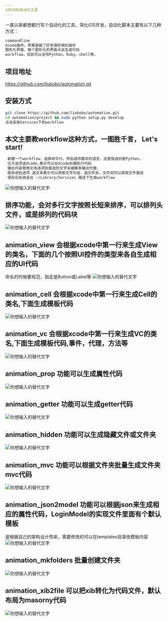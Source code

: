 ```yaml
---
iOS代码自动化工具
---
```

一直以来都想都行写个自动化的工具，简化iOS开发，自动化脚本主要有以下几种方式：
``` bash
commandline
Xcode插件，苹果屏蔽了好多很好用的插件
图形化界面，做个图形化的界面点击生成代码
workflow，目前可以支持Python，Ruby，shell等，
```

## 项目地址 
https://github.com/liubobo/automation.git

## 安装方式
``` bash
git clone https://github.com/liubobo/automation.git
cd automation/project && sudo python setup.py develop
点击安装Services下的workflow
```


## 本文主要教workflow这种方式，一图胜千言， Let's start!
``` bash
 新建一个workflow，选择命令行，然后选你喜欢的语言，这里我选的是Python，
 位于选项选Xcode,表示可以在Xcode右键执行代码
 输出内容替换文本选项则是选的文字会被脚本输出代替，
 服务收到选项 选文本表示可以获取文字内容，选文件夹，文件则可以获取文件路径
 保存后系统会在 ~/Library/Services 路径下生成workflow
```
![你想输入的替代文字](iOS自动化/start.gif)

## 排序功能，会对多行文字按照长短来排序，可以排列头文件，或是排列的代码块
![你想输入的替代文字](iOS自动化/sort.gif)

## animation_view 会根据xcode中第一行来生成View的类名，下面的几个按照UI控件的类型来各自生成相应的UI代码
命名的时候要规范，指定是Button或Label等
![你想输入的替代文字](iOS自动化/view.gif)

## animation_cell 会根据xcode中第一行来生成Cell的类名,下面生成模板代码
![你想输入的替代文字](iOS自动化/cell.gif)

## animation_vc 会根据xcode中第一行来生成VC的类名,下面生成模板代码,事件，代理，方法等
![你想输入的替代文字](iOS自动化/vc.gif)

## animation_prop 功能可以生成属性代码
![你想输入的替代文字](iOS自动化/prop.gif)

## animation_getter 功能可以生成getter代码
![你想输入的替代文字](iOS自动化/getter.gif)

## animation_hidden 功能可以生成隐藏文件或文件夹
![你想输入的替代文字](iOS自动化/sh.gif)

## animation_mvc 功能可以根据文件夹批量生成文件夹mvc代码
![你想输入的替代文字](iOS自动化/mvc.gif)

## animation_json2model 功能可以根据json来生成相应的属性代码，LoginModel的实现文件里面有个默认模板
是根据自己的架构设计而来，需要修改的可以在templates目录改模板内容
![你想输入的替代文字](iOS自动化/json2model.gif)

## animation_mkfolders 批量创建文件夹
![你想输入的替代文字](iOS自动化/mkfolders.gif)

## animation_xib2file  可以把xib转化为代码文件，默认布局为masorny代码
![你想输入的替代文字](iOS自动化/xib2file.gif)






